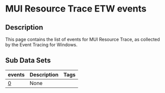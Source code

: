# MUI Resource Trace ETW events

## Description
This page contains the list of events for MUI Resource Trace, as collected by the Event Tracing for Windows.

## Sub Data Sets
|events|Description|Tags|
|---|---|---|
|[0](events/event-0.md)|None||
